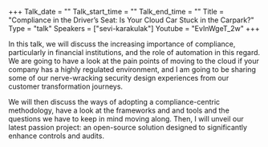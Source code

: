 +++
Talk_date = ""
Talk_start_time = ""
Talk_end_time = ""
Title = "Compliance in the Driver’s Seat: Is Your Cloud Car Stuck in the Carpark?"
Type = "talk"
Speakers = ["sevi-karakulak"]
Youtube = "EvInWgeT_2w"
+++

In this talk, we will discuss the increasing importance of compliance, particularly in financial institutions, and the role of automation in this regard. We are going to have a look at the pain points of moving to the cloud if your company has a highly regulated environment, and I am going to be sharing some of our nerve-wracking security design experiences from our customer transformation journeys.

We will then discuss the ways of adopting a compliance-centric methodology, have a look at the frameworks and and tools and the questions we have to keep in mind moving along.
Then, I will unveil our latest passion project: an open-source solution designed to significantly enhance controls and audits.